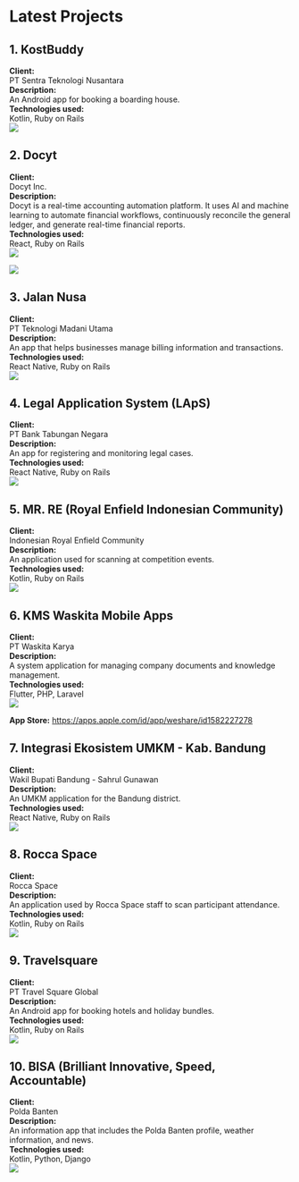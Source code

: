 # Latest Projects

## 1. KostBuddy
**Client:**  
PT Sentra Teknologi Nusantara  
**Description:**  
An Android app for booking a boarding house.  
**Technologies used:**  
Kotlin, Ruby on Rails  
![](Kostbuddy.png)

## 2. Docyt
**Client:**  
Docyt Inc.  
**Description:**  
Docyt is a real-time accounting automation platform. It uses AI and machine learning to automate financial workflows, 
continuously reconcile the general ledger, and generate real-time financial reports.  
**Technologies used:**  
React, Ruby on Rails  
![](Docyt_1.png)

![](Docyt_2.png)

## 3. Jalan Nusa
**Client:**  
PT Teknologi Madani Utama  
**Description:**  
An app that helps businesses manage billing information and transactions.  
**Technologies used:**  
React Native, Ruby on Rails  
![](CRM.png)

## 4. Legal Application System (LApS)
**Client:**  
PT Bank Tabungan Negara  
**Description:**  
An app for registering and monitoring legal cases.  
**Technologies used:**  
React Native, Ruby on Rails  
![](LAps.png)

## 5. MR. RE (Royal Enfield Indonesian Community)
**Client:**  
Indonesian Royal Enfield Community  
**Description:**  
An application used for scanning at competition events.  
**Technologies used:**  
Kotlin, Ruby on Rails  
![](Mr.RE.png)

## 6. KMS Waskita Mobile Apps
**Client:**  
PT Waskita Karya  
**Description:**  
A system application for managing company documents and knowledge management.  
**Technologies used:**  
Flutter, PHP, Laravel  
![](Waskita.png)

**App Store:**
https://apps.apple.com/id/app/weshare/id1582227278

## 7. Integrasi Ekosistem UMKM - Kab. Bandung
**Client:**  
Wakil Bupati Bandung - Sahrul Gunawan  
**Description:**  
An UMKM application for the Bandung district.  
**Technologies used:**  
React Native, Ruby on Rails  
![](IEU.png)

## 8. Rocca Space
**Client:**  
Rocca Space  
**Description:**  
An application used by Rocca Space staff to scan participant attendance.  
**Technologies used:**  
Kotlin, Ruby on Rails  
![](Rocca.png)

## 9. Travelsquare
**Client:**  
PT Travel Square Global  
**Description:**  
An Android app for booking hotels and holiday bundles.  
**Technologies used:**  
Kotlin, Ruby on Rails  
![](TSQ.png)

## 10. BISA (Brilliant Innovative, Speed, Accountable)
**Client:**  
Polda Banten  
**Description:**  
An information app that includes the Polda Banten profile, weather information, and news.  
**Technologies used:**  
Kotlin, Python, Django  
![](Bisa.png)

